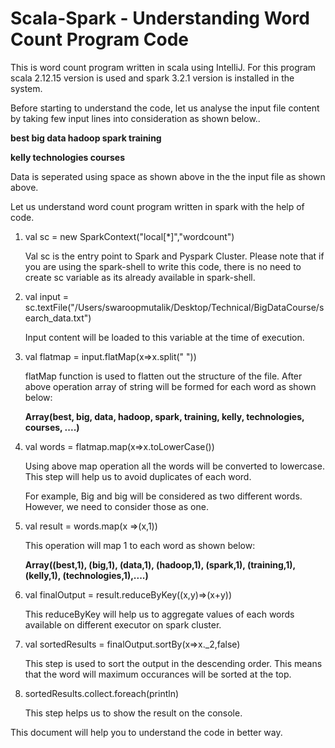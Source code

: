 # Scala-Spark - Understanding Word Count Program Code

This is word count program written in scala using IntelliJ. For this program scala 2.12.15 version is used and spark 3.2.1 version is
installed in the system.

Before starting to understand the code, let us analyse the input file content by taking few input lines into consideration
as shown below..

**best big data hadoop spark training**

**kelly technologies courses**

Data is seperated using space as shown above in the the input file as shown above.

Let us understand word count program written in spark with the help of code.

1. val sc = new SparkContext("local[*]","wordcount")

   Val sc is the entry point to Spark and Pyspark Cluster. Please note that if you are using the spark-shell to write this code, there is 
no need to create sc variable as its already available in spark-shell. 

2. val input =  sc.textFile("/Users/swaroopmutalik/Desktop/Technical/BigDataCourse/search_data.txt") 

   Input content will be loaded to this variable at the time of execution.

3. val flatmap = input.flatMap(x=>x.split(" "))

   flatMap function is used to flatten out the structure of the file. After above operation array of string will be formed for each word as 
shown below:

   **Array(best, big, data, hadoop, spark, training, kelly, technologies, courses, ....)**

4. val words = flatmap.map(x=>x.toLowerCase())

   Using above map operation all the words will be converted to lowercase. This step will help us to avoid duplicates of each word.

   For example, Big and big will be considered as two different words. However, we need to consider those as one.

5. val result = words.map(x =>(x,1))

   This operation will map 1 to each word as shown below:
   
   **Array((best,1), (big,1), (data,1), (hadoop,1), (spark,1), (training,1), (kelly,1), (technologies,1),....)**

6. val finalOutput = result.reduceByKey((x,y)=>(x+y))

   This reduceByKey will help us to aggregate values of each words available on different executor on spark cluster.

7. val sortedResults = finalOutput.sortBy(x=>x._2,false)
   
   This step is used to sort the output in the descending order. This means that the word will maximum occurances will be sorted 
at the top.

8. sortedResults.collect.foreach(println)

   This step helps us to show the result on the console. 

This document will help you to understand the code in better way.

